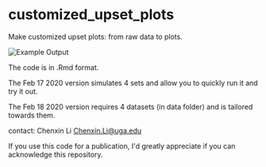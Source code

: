 # customized_upset_plots
Make customized upset plots: from raw data to plots.

![Example Output](https://github.com/cxli233/customized_upset_plots/blob/master/EQ7NyQJUwAAc7X6.png)

The code is in .Rmd format.


The Feb 17 2020 version simulates 4 sets and allow you to quickly run it and try it out. 

The Feb 18 2020 version requires 4 datasets (in data folder) and is tailored towards them. 

contact: Chenxin Li Chenxin.Li@uga.edu    

If you use this code for a publication, I'd greatly appreciate if you can acknowledge this repository. 
